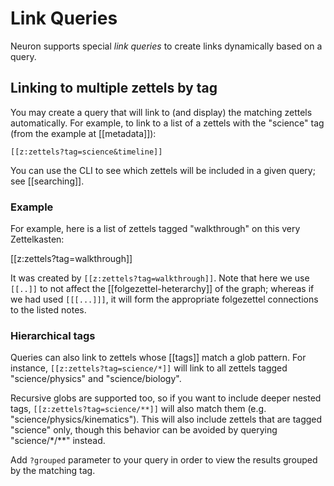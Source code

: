 # Link Queries

Neuron supports special *link queries* to create links dynamically based on a query.

## Linking to multiple zettels by tag

You may create a query that will link to (and display) the matching zettels automatically. For
example, to link to a list of a zettels with the "science" tag (from the example
at [[metadata]]):

```
[[z:zettels?tag=science&timeline]]
```

You can use the CLI to see which zettels will be included in a given query; see
[[searching]].

### Example

For example, here is a list of zettels tagged "walkthrough" on this very
Zettelkasten:

[[z:zettels?tag=walkthrough]]

It was created by `[[z:zettels?tag=walkthrough]]`. Note that here we
use `[[..]]` to not affect the [[folgezettel-heterarchy]] of the graph; whereas if we had used
`[[[...]]]`, it will form the appropriate folgezettel connections to the listed
notes.

### Hierarchical tags

Queries can also link to zettels whose [[tags]] match a glob pattern. For
instance, `[[z:zettels?tag=science/*]]` will link to all zettels tagged
"science/physics" and "science/biology".

Recursive globs are supported too, so if you want to include deeper nested tags,
`[[z:zettels?tag=science/**]]` will also match them (e.g.
"science/physics/kinematics"). This will also include zettels that are tagged
"science" only, though this behavior can be avoided by querying
"science/\*/\*\*" instead.

Add `?grouped` parameter to your query in order to view the results grouped by
the matching tag.
